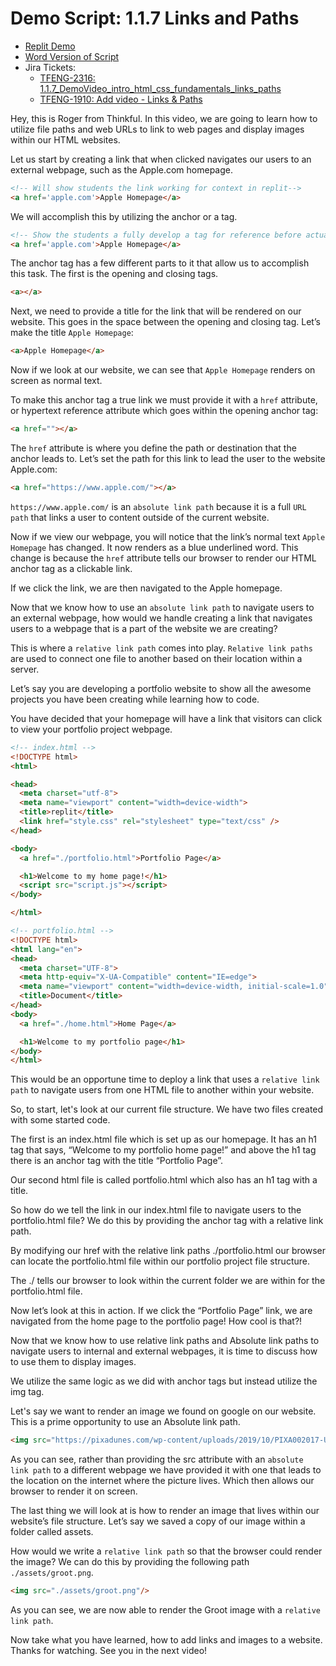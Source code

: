 # Demo Script: 1.1.7 Links and Paths
* [Replit Demo](https://replit.com/@mrrocampbell/1-1-7-links-and-paths#index.html)
* [Word Version of Script](https://chegg-my.sharepoint.com/:w:/p/rocampbell/Ef_MHRAcm79Op_f2lCuv1kgBET7hCkh6xHrAfoUXEbMGWg?e=uZAbVI)
* Jira Tickets:
  * [TFENG-2316: 1.1.7_DemoVideo_intro_html_css_fundamentals_links_paths](https://chegg.atlassian.net/browse/TFENG-2316)
  * [TFENG-1910: Add video - Links & Paths](https://chegg.atlassian.net/browse/TFENG-1910)

Hey, this is Roger from Thinkful. In this video, we are going to learn how to utilize file paths and web URLs to link to web pages and display images within our HTML websites.

Let us start by creating a link that when clicked navigates our users to an external webpage, such as the Apple.com homepage.
```HTML
<!-- Will show students the link working for context in replit-->
<a href='apple.com'>Apple Homepage</a>
```

We will accomplish this by utilizing the anchor or a tag.
```html
<!-- Show the students a fully develop a tag for reference before actually coding one out for them to see step by step -->
<a href='apple.com'>Apple Homepage</a>
```

The anchor tag has a few different parts to it that allow us to accomplish this task. The first is the opening and closing tags.
```html
<a></a>
```

Next, we need to provide a title for the link that will be rendered on our website. This goes in the space between the opening and closing tag. Let’s make the title `Apple Homepage`: 
```html
<a>Apple Homepage</a>
```

Now if we look at our website, we can see that `Apple Homepage` renders on screen as normal text.
<!-- Will show the students in replit how the site renders in its current state -->

To make this anchor tag a true link we must provide it with a `href` attribute, or hypertext reference attribute which goes within the opening anchor tag:
```html
<a href=""></a>
```

The `href` attribute is where you define the path or destination that the anchor leads to. Let’s set the path for this link to lead the user to the website Apple.com:
```html
<a href="https://www.apple.com/"></a>
```

`https://www.apple.com/` is an `absolute link path` because it is a full `URL path` that links a user to content outside of the current website.
<!-- Highlight the "https://www.apple.com/" portion of the code -->

Now if we view our webpage, you will notice that the link’s normal text `Apple Homepage` has changed. It now renders as a blue underlined word. This change is because the `href` attribute tells our browser to render our HTML anchor tag as a clickable link.
<!-- Highlight the link in the display portion of replit so students can see how it displays on the website -->

If we click the link, we are then navigated to the Apple homepage.
<!-- Will demonstrate this in replit so the students can see the link work in realtime. -->

Now that we know how to use an `absolute link path` to navigate users to an external webpage, how would we handle creating a link that navigates users to a webpage that is a part of the website we are creating?

This is where a `relative link path` comes into play. `Relative link paths` are used to connect one file to another based on their location within a server.

Let’s say you are developing a portfolio website to show all the awesome projects you have been creating while learning how to code.

You have decided that your homepage will have a link that visitors can click to view your portfolio project webpage.
<!-- Will show students a basic site that has this functionality as I talk about it. -->
```html
<!-- index.html -->
<!DOCTYPE html>
<html>

<head>
  <meta charset="utf-8">
  <meta name="viewport" content="width=device-width">
  <title>replit</title>
  <link href="style.css" rel="stylesheet" type="text/css" />
</head>

<body>
  <a href="./portfolio.html">Portfolio Page</a>

  <h1>Welcome to my home page!</h1>
  <script src="script.js"></script>
</body>

</html>
```

```html
<!-- portfolio.html -->
<!DOCTYPE html>
<html lang="en">
<head>
  <meta charset="UTF-8">
  <meta http-equiv="X-UA-Compatible" content="IE=edge">
  <meta name="viewport" content="width=device-width, initial-scale=1.0">
  <title>Document</title>
</head>
<body>
  <a href="./home.html">Home Page</a>

  <h1>Welcome to my portfolio page</h1>
</body>
</html>
```
This would be an opportune time to deploy a link that uses a `relative link path` to navigate users from one HTML file to another within your website. 

So, to start, let's look at our current file structure. We have two files created with some started code. 

The first is an index.html file which is set up as our homepage. It has an h1 tag that says, “Welcome to my portfolio home page!” and above the h1 tag there is an anchor tag with the title “Portfolio Page”.

Our second html file is called portfolio.html which also has an h1 tag with a title.

So how do we tell the link in our index.html file to navigate users to the portfolio.html file? We do this by providing the anchor tag with a relative link path.

By modifying our href with the relative link paths ./portfolio.html our browser can locate the portfolio.html file within our portfolio project file structure.

The ./ tells our browser to look within the current folder we are within for the portfolio.html file.

Now let’s look at this in action. If we click the “Portfolio Page” link, we are navigated from the home page to the portfolio page! How cool is that?!

Now that we know how to use relative link paths and Absolute link paths to navigate users to internal and external webpages, it is time to discuss how to use them to display images.

We utilize the same logic as we did with anchor tags but instead utilize the img tag.

Let's say we want to render an image we found on google on our website. This is a prime opportunity to use an Absolute link path.
```html
<img src="https://pixadunes.com/wp-content/uploads/2019/10/PIXA002017-U.jpg"/>
```

As you can see, rather than providing the src attribute with an `absolute link path` to a different webpage we have provided it with one that leads to the location on the internet where the picture lives. Which then allows our browser to render it on screen.
<!-- Will show how the code above renders within replit -->

The last thing we will look at is how to render an image that lives within our website’s file structure. Let’s say we saved a copy of our image within a folder called assets.
<!-- Show students the image saved within the folder structure -->

How would we write a `relative link path` so that the browser could render the image? We can do this by providing the following path `./assets/groot.png`.
```html
<img src="./assets/groot.png"/>
```

As you can see, we are now able to render the Groot image with a `relative link path`.

Now take what you have learned, how to add links and images to a website. Thanks for watching. See you in the next video!